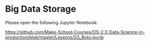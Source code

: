 # Big Data Storage

Please open the following Jupyter Notebook:

https://github.com/Make-School-Courses/DS-2.3-Data-Science-in-production/blob/master/Lessons/S3_Boto.ipynb
